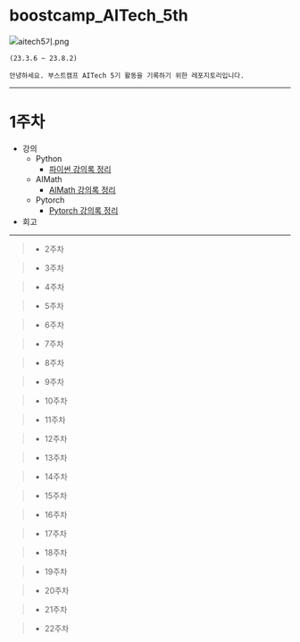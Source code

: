 # boostcamp_AITech_5th

![aitech5기.png](aitech5%EA%B8%B0.png)


```angular2html
(23.3.6 ~ 23.8.2)

안녕하세요. 부스트캠프 AITech 5기 활동을 기록하기 위한 레포지토리입니다.
```


---
# 1주차
  * 강의
    * Python
      * [파이썬 강의록 정리](강의록/파이썬/notebook.ipynb)
    * AIMath
      * [AIMath 강의록 정리](강의록/AIMath/note.md)
    * Pytorch
      * [Pytorch 강의록 정리](강의록/Pytorch/note.md) 
  * 회고 
    
---


> * 2주차



> * 3주차



> * 4주차



> * 5주차



> * 6주차



> * 7주차



> * 8주차



> * 9주차



> * 10주차



> * 11주차



> * 12주차



> * 13주차



> * 14주차



> * 15주차



> * 16주차



> * 17주차



> * 18주차




> * 19주차



> * 20주차



> * 21주차



> * 22주차


